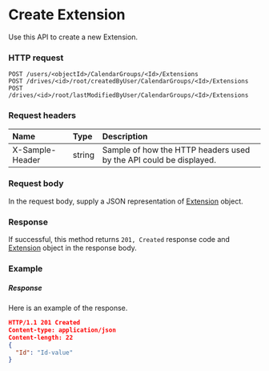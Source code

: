 # Create Extension

Use this API to create a new Extension.
### HTTP request
```http
POST /users/<objectId>/CalendarGroups/<Id>/Extensions
POST /drives/<id>/root/createdByUser/CalendarGroups/<Id>/Extensions
POST /drives/<id>/root/lastModifiedByUser/CalendarGroups/<Id>/Extensions

```
### Request headers
| Name       | Type | Description|
|:---------------|:--------|:----------|
| X-Sample-Header  | string  | Sample of how the HTTP headers used by the API could be displayed.|

### Request body
In the request body, supply a JSON representation of [Extension](../resources/extension.md) object.


### Response
If successful, this method returns `201, Created` response code and [Extension](../resources/extension.md) object in the response body.

### Example
##### Response
Here is an example of the response.
```json
HTTP/1.1 201 Created
Content-type: application/json
Content-length: 22
{
  "Id": "Id-value"
}
```

<!-- uuid: 4aa09395-03a7-4708-9f5a-5b5f4a1ab657
2015-10-09 16:05:01 UTC -->